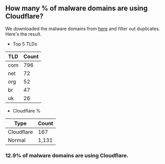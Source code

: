 ## How many % of malware domains are using Cloudflare?


We downloaded the malware domains from [here](https://urlhaus.abuse.ch) and filter out duplicates.
Here's the result.


[//]: # (start replacement)


- Top 5 TLDs

| TLD | Count |
| --- | --- |
| com | 796 |
| net | 72 |
| org | 52 |
| br | 47 |
| uk | 26 |


- Cloudflare %

| Type | Count |
| --- | --- |
| Cloudflare | 167 |
| Normal | 1,131 |


### 12.9% of malware domains are using Cloudflare.